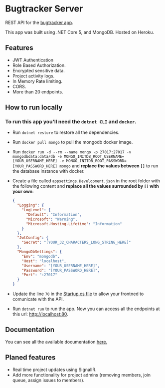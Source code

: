 # Bugtracker Server

REST API for the [bugtracker app](https://www.bugtracker.tk/).

This app was built using .NET Core 5, and MongoDB. Hosted on Heroku.

## Features

- JWT Authentication
- Role Based Authorization.
- Encrypted sensitive data.
- Project activity logs.
- In Memory Rate limiting.
- CORS.
- More than 20 endpoints.

## How to run locally

### To run this app you'll need the `dotnet CLI` and `docker`.

- Run `dotnet restore` to restore all the dependencies.
- Run `docker pull mongo` to pull the mongodb docker image.
- Run `docker run -d --rm --name mongo -p 27017:27017 -v mongodbdata:data/db -e MONGO_INITDB_ROOT_USERNAME=[YOUR_USERNAME_HERE] -e MONGO_INITDB_ROOT_PASSWORD=[YOUR_PASSWORD_HERE] mongo` and **replace the values between `[]`** to run the database instance with docker.
- Create a file called `appsettings.Development.json` in the root folder with the following content and **replace all the values surrounded by `[]` with your own**:

  ```json
  {
    "Logging": {
      "LogLevel": {
        "Default": "Information",
        "Microsoft": "Warning",
        "Microsoft.Hosting.Lifetime": "Information"
      }
    },
    "JwtConfig": {
      "Secret": "[YOUR_32_CHARACTERS_LONG_STRING_HERE]"
    },
    "MongoDbSettings": {
      "Env": "mongodb",
      "Host": "localhost",
      "Username": "[YOUR_USERNAME_HERE]",
      "Password": "[YOUR_PASSWORD_HERE]",
      "Port": ":27017"
    }
  }
  ```

- Update the line `70` in the [Startup.cs file](/Startup.cs) to allow your frontned to comunicate with the API.
- Run `dotnet run` to run the app. Now you can access all the endpoints at this url: [http://localhost:80](http://localhost:80).

## Documentation

You can see all the available documentation [here.](/docs/)

## Planed features

- Real time project updates using SignalIR.
- Add more functionality for project admins (removing members, join queue, assign issues to members).
